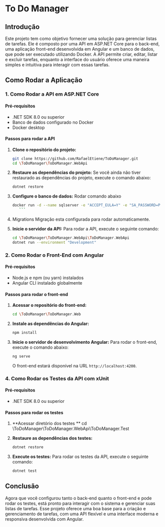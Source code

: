 
# To Do Manager

## Introdução
Este projeto tem como objetivo fornecer uma solução para gerenciar listas de tarefas. Ele é composto por uma API em ASP.NET Core para o back-end, uma aplicação front-end desenvolvida em Angular e um banco de dados, que pode ser executado utilizando Docker. A API permite criar, editar, listar e excluir tarefas, enquanto a interface do usuário oferece uma maneira simples e intuitiva para interagir com essas tarefas.

## Como Rodar a Aplicação

### 1. Como Rodar a API em ASP.NET Core

#### Pré-requisitos
- .NET SDK 8.0 ou superior
- Banco de dados configurado no Docker
- Docker desktop

#### Passos para rodar a API
1. **Clone o repositório do projeto:**
   ```bash
   git clone https://github.com/RafaelEtiene/ToDoManager.git
   cd \ToDoManager\ToDoManager.WebApi
   ```

2. **Restaure as dependências do projeto:**
   Se você ainda não tiver restaurado as dependências do projeto, execute o comando abaixo:
   ```bash
   dotnet restore
   ```

3. **Configure o banco de dados:**
   Rodar comando abaixo
      ```bash
      docker run -d --name sqlserver -e "ACCEPT_EULA=Y" -e "SA_PASSWORD=Password123" -p 1433:1433 -v sqlserver_data:/var/opt/mssql --restart always mcr.microsoft.com/mssql/server:2022-latest
         ```


4. Migrations
Migração esta configurada para rodar automaticamente.

5. **Inicie o servidor da API:**
   Para rodar a API, execute o seguinte comando:
   ```bash
   cd \ToDoManager\ToDoManager.WebApi\ToDoManager.WebApi
   dotnet run --environment "Development"
   ```


### 2. Como Rodar o Front-End com Angular

#### Pré-requisitos
- Node.js e npm (ou yarn) instalados
- Angular CLI instalado globalmente

#### Passos para rodar o front-end
1. **Acessar o repositório do front-end:**
   ```bash
   cd \ToDoManager\ToDoManager.Web
   ```

2. **Instale as dependências do Angular:**
   ```bash
   npm install
   ```

3. **Inicie o servidor de desenvolvimento Angular:**
   Para rodar o front-end, execute o comando abaixo:
   ```bash
   ng serve
   ```

   O front-end estará disponível na URL `http://localhost:4200`.


### 4. Como Rodar os Testes da API com xUnit

#### Pré-requisitos
- .NET SDK 8.0 ou superior

#### Passos para rodar os testes
1. **Acessar diretório dos testes **
   cd \ToDoManager\ToDoManager.WebApi\ToDoManager.Test

1. **Restaure as dependências dos testes:**
   ```bash
   dotnet restore
   ```

3. **Execute os testes:**
   Para rodar os testes da API, execute o seguinte comando:
   ```bash
   dotnet test
   ```

## Conclusão
Agora que você configurou tanto o back-end quanto o front-end e pode rodar os testes, está pronto para interagir com o sistema e gerenciar suas listas de tarefas. Esse projeto oferece uma boa base para a criação e gerenciamento de tarefas, com uma API flexível e uma interface moderna e responsiva desenvolvida com Angular.
